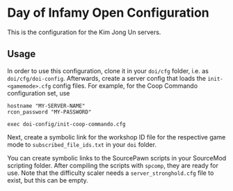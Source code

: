 # Day of Infamy Open Configuration

This is the configuration for the Kim Jong Un servers.

## Usage

In order to use this configuration, clone it in your `doi/cfg` folder, i.e. as `doi/cfg/doi-config`.
Afterwards, create a server config that loads the `init-<gamemode>.cfg` config files.
For example, for the Coop Commando configuration set, use

```
hostname "MY-SERVER-NAME"
rcon_password "MY-PASSWORD"

exec doi-config/init-coop-commando.cfg
```
Next, create a symbolic link for the workshop ID file for the respective game mode to `subscribed_file_ids.txt` in your `doi` folder.

You can create symbolic links to the SourcePawn scripts in your SourceMod scripting folder.
After compiling the scripts with `spcomp`, they are ready for use.
Note that the difficulty scaler needs a `server_stronghold.cfg` file to exist, but this can be empty.
